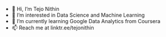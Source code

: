 - 👋 Hi, I’m Tejo Nithin
- 👀 I’m interested in Data Science and Machine Learning
- 🌱 I’m currently learning Google Data Analytics from Coursera
- 📫 Reach me at linktr.ee/tejonithin

<!---
tejonithin/tejonithin is a ✨ special ✨ repository because its `README.md` (this file) appears on your GitHub profile.
You can click the Preview link to take a look at your changes.
--->
